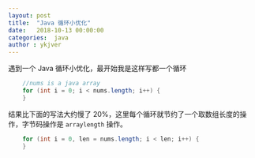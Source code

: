 ```yaml
---
layout: post
title:  "Java 循环小优化"
date:   2018-10-13 00:00:00
categories:  java
author : ykjver
---
```



遇到一个 Java 循环小优化，最开始我是这样写都一个循环

```java
    //nums is a java array
    for (int i = 0; i < nums.length; i++) {
    }
```

结果比下面的写法大约慢了 20%，这里每个循环就节约了一个取数组长度的操作，字节码操作是 `arraylength` 操作。

```java
    for (int i = 0, len = nums.length; i < len; i++) {
    }
```